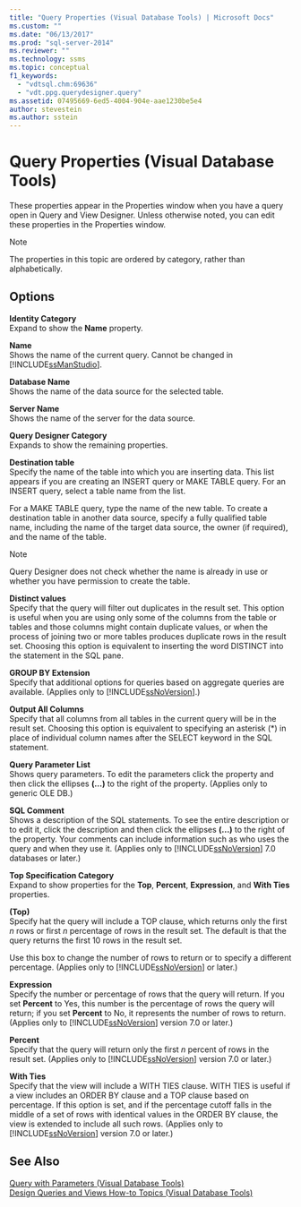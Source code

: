 ```yaml
---
title: "Query Properties (Visual Database Tools) | Microsoft Docs"
ms.custom: ""
ms.date: "06/13/2017"
ms.prod: "sql-server-2014"
ms.reviewer: ""
ms.technology: ssms
ms.topic: conceptual
f1_keywords: 
  - "vdtsql.chm:69636"
  - "vdt.ppg.querydesigner.query"
ms.assetid: 07495669-6ed5-4004-904e-aae1230be5e4
author: stevestein
ms.author: sstein
---
```

# Query Properties (Visual Database Tools)
  These properties appear in the Properties window when you have a query open in Query and View Designer. Unless otherwise noted, you can edit these properties in the Properties window.  
  
> [!NOTE]  
>  The properties in this topic are ordered by category, rather than alphabetically.  
  
## Options  
 **Identity Category**  
 Expand to show the **Name** property.  
  
 **Name**  
 Shows the name of the current query. Cannot be changed in [!INCLUDE[ssManStudio](../../includes/ssmanstudio-md.md)].  
  
 **Database Name**  
 Shows the name of the data source for the selected table.  
  
 **Server Name**  
 Shows the name of the server for the data source.  
  
 **Query Designer Category**  
 Expands to show the remaining properties.  
  
 **Destination table**  
 Specify the name of the table into which you are inserting data. This list appears if you are creating an INSERT query or MAKE TABLE query. For an INSERT query, select a table name from the list.  
  
 For a MAKE TABLE query, type the name of the new table. To create a destination table in another data source, specify a fully qualified table name, including the name of the target data source, the owner (if required), and the name of the table.  
  
> [!NOTE]  
>  Query Designer does not check whether the name is already in use or whether you have permission to create the table.  
  
 **Distinct values**  
 Specify that the query will filter out duplicates in the result set. This option is useful when you are using only some of the columns from the table or tables and those columns might contain duplicate values, or when the process of joining two or more tables produces duplicate rows in the result set. Choosing this option is equivalent to inserting the word DISTINCT into the statement in the SQL pane.  
  
 **GROUP BY Extension**  
 Specify that additional options for queries based on aggregate queries are available. (Applies only to [!INCLUDE[ssNoVersion](../../includes/ssnoversion-md.md)].)  
  
 **Output All Columns**  
 Specify that all columns from all tables in the current query will be in the result set. Choosing this option is equivalent to specifying an asterisk (*) in place of individual column names after the SELECT keyword in the SQL statement.  
  
 **Query Parameter List**  
 Shows query parameters. To edit the parameters click the property and then click the ellipses **(...)** to the right of the property. (Applies only to generic OLE DB.)  
  
 **SQL Comment**  
 Shows a description of the SQL statements. To see the entire description or to edit it, click the description and then click the ellipses **(...)** to the right of the property. Your comments can include information such as who uses the query and when they use it. (Applies only to [!INCLUDE[ssNoVersion](../../includes/ssnoversion-md.md)] 7.0 databases or later.)  
  
 **Top Specification Category**  
 Expand to show properties for the **Top**, **Percent**, **Expression**, and **With Ties** properties.  
  
 **(Top)**  
 Specify hat the query will include a TOP clause, which returns only the first *n* rows or first *n* percentage of rows in the result set. The default is that the query returns the first 10 rows in the result set.  
  
 Use this box to change the number of rows to return or to specify a different percentage. (Applies only to [!INCLUDE[ssNoVersion](../../includes/ssnoversion-md.md)] or later.)  
  
 **Expression**  
 Specify the number or percentage of rows that the query will return. If you set **Percent** to Yes, this number is the percentage of rows the query will return; if you set **Percent** to No, it represents the number of rows to return. (Applies only to [!INCLUDE[ssNoVersion](../../includes/ssnoversion-md.md)] version 7.0 or later.)  
  
 **Percent**  
 Specify that the query will return only the first *n* percent of rows in the result set. (Applies only to [!INCLUDE[ssNoVersion](../../includes/ssnoversion-md.md)] version 7.0 or later.)  
  
 **With Ties**  
 Specify that the view will include a WITH TIES clause. WITH TIES is useful if a view includes an ORDER BY clause and a TOP clause based on percentage. If this option is set, and if the percentage cutoff falls in the middle of a set of rows with identical values in the ORDER BY clause, the view is extended to include all such rows. (Applies only to [!INCLUDE[ssNoVersion](../../includes/ssnoversion-md.md)] version 7.0 or later.)  
  
## See Also  
 [Query with Parameters &#40;Visual Database Tools&#41;](visual-database-tools.md)   
 [Design Queries and Views How-to Topics &#40;Visual Database Tools&#41;](design-queries-and-views-how-to-topics-visual-database-tools.md)  
  
  
